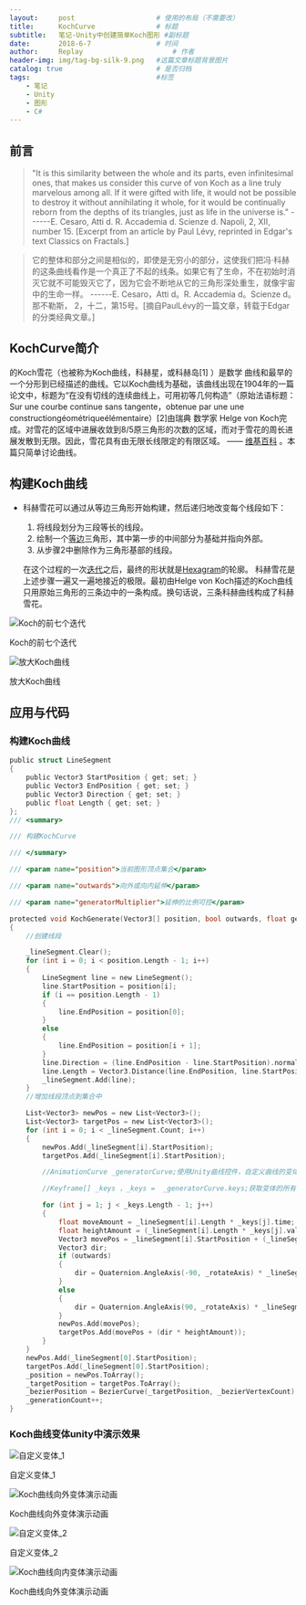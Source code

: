 ```yaml
---
layout:     post   				    # 使用的布局（不需要改）
title:      KochCurve 				# 标题 
subtitle:   笔记-Unity中创建简单Koch图形 #副标题
date:       2018-6-7				# 时间
author:     Replay 						# 作者
header-img: img/tag-bg-silk-9.png 	#这篇文章标题背景图片
catalog: true 						# 是否归档
tags:								#标签
    - 笔记
    - Unity
    - 图形
    - C#
---
```


## 前言
>"It is this similarity between the whole and its parts, even infinitesimal ones, that makes us consider this curve of von Koch as a line truly marvelous among all. If it were gifted with life, it would not be possible to destroy it without annihilating it whole, for it would be continually reborn from the depths of its triangles, just as life in the universe is." ------E. Cesaro, Atti d. R. Accademia d. Scienze d. Napoli, 2, XII, number 15. [Excerpt from an article by Paul Lévy, reprinted in Edgar's text Classics on Fractals.]

>它的整体和部分之间是相似的，即使是无穷小的部分，这使我们把冯·科赫的这条曲线看作是一个真正了不起的线条。如果它有了生命，不在初始时消灭它就不可能毁灭它了，因为它会不断地从它的三角形深处重生，就像宇宙中的生命一样。   ------E. Cesaro，Atti d。R. Accademia d。Scienze d。那不勒斯， 2，十二，第15号。[摘自PaulLévy的一篇文章，转载于Edgar的分类经典文章。]

## KochCurve简介

 的Koch雪花（也被称为Koch曲线，科赫星，或科赫岛[1] ）是数学 曲线和最早的一个分形到已经描述的曲线。它以Koch曲线为基础，该曲线出现在1904年的一篇论文中，标题为“在没有切线的连续曲线上，可用初等几何构造”（原始法语标题：Sur une courbe continue sans tangente，obtenue par une une constructiongéométriqueélémentaire）[2]由瑞典 数学家 Helge von Koch完成。对雪花的区域中进展收敛到8/5原三角形的次数的区域，而对于雪花的周长进展发散到无限。因此，雪花具有由无限长线限定的有限区域。 —— [维基百科](https://en.wikipedia.org/wiki/Koch_snowflake)
 。本篇只简单讨论曲线。

## 构建Koch曲线

- 科赫雪花可以通过从等边三角形开始构建，然后递归地改变每个线段如下：
    
    1. 将线段划分为三段等长的线段。
    2. 绘制一个[等边](https://en.wikipedia.org/wiki/Equilateral)三角形，其中第一步的中间部分为基础并指向外部。
    3. 从步骤2中删除作为三角形基部的线段。
    
    在这个过程的一次[迭代](https://en.wikipedia.org/wiki/Iteration)之后，最终的形状就是[Hexagram](https://en.wikipedia.org/wiki/Hexagram)的轮廓。
科赫雪花是上述步骤一遍又一遍地接近的极限。最初由Helge von Koch描述的Koch曲线只用原始三角形的三条边中的一条构成。换句话说，三条科赫曲线构成了科赫雪花。

![Koch的前七个迭代](https://upload.wikimedia.org/wikipedia/commons/f/fd/Von_Koch_curve.gif)

Koch的前七个迭代

![放大Koch曲线](https://upload.wikimedia.org/wikipedia/commons/6/65/Kochsim.gif)

放大Koch曲线

## 应用与代码

### 构建Koch曲线
``` c
public struct LineSegment
{
    public Vector3 StartPosition { get; set; }
    public Vector3 EndPosition { get; set; }
    public Vector3 Direction { get; set; }
    public float Length { get; set; }
};
/// <summary>

/// 构建KochCurve

/// </summary>

/// <param name="position">当前图形顶点集合</param>

/// <param name="outwards">向外或向内延伸</param>

/// <param name="generatorMultiplier">延伸的比例可控</param>

protected void KochGenerate(Vector3[] position, bool outwards, float generatorMultiplier)
{
    //创建线段

    _lineSegment.Clear();
    for (int i = 0; i < position.Length - 1; i++)
    {
        LineSegment line = new LineSegment();
        line.StartPosition = position[i];
        if (i == position.Length - 1)
        {
            line.EndPosition = position[0];
        }
        else
        {
            line.EndPosition = position[i + 1];
        }
        line.Direction = (line.EndPosition - line.StartPosition).normalized;
        line.Length = Vector3.Distance(line.EndPosition, line.StartPosition);
        _lineSegment.Add(line);
    }
    //增加线段顶点到集合中

    List<Vector3> newPos = new List<Vector3>();
    List<Vector3> targetPos = new List<Vector3>();
    for (int i = 0; i < _lineSegment.Count; i++)
    {
        newPos.Add(_lineSegment[i].StartPosition);
        targetPos.Add(_lineSegment[i].StartPosition);

        //AnimationCurve _generatorCurve;使用Unity曲线控件，自定义曲线的变体。

        //Keyframe[] _keys ，_keys =  _generatorCurve.keys;获取变体的所有节点。

        for (int j = 1; j < _keys.Length - 1; j++)
        {
            float moveAmount = _lineSegment[i].Length * _keys[j].time;
            float heightAmount = (_lineSegment[i].Length * _keys[j].value) * generatorMultiplier;
            Vector3 movePos = _lineSegment[i].StartPosition + (_lineSegment[i].Direction * moveAmount);
            Vector3 dir;
            if (outwards)
            {
                dir = Quaternion.AngleAxis(-90, _rotateAxis) * _lineSegment[i].Direction;
            }
            else
            {
                dir = Quaternion.AngleAxis(90, _rotateAxis) * _lineSegment[i].Direction;
            }
            newPos.Add(movePos);
            targetPos.Add(movePos + (dir * heightAmount));
        }
    }
    newPos.Add(_lineSegment[0].StartPosition);
    targetPos.Add(_lineSegment[0].StartPosition);
    _position = newPos.ToArray();
    _targetPosition = targetPos.ToArray();
    _bezierPosition = BezierCurve(_targetPosition, _bezierVertexCount);
    _generationCount++;
}
```
### Koch曲线变体unity中演示效果

![自定义变体_1](https://s1.ax1x.com/2018/06/07/CH1uh8.png)

自定义变体_1

![Koch曲线向外变体演示动画](https://replay923.github.io/BlogResources/Koch/kochOutTri.gif)

Koch曲线向外变体演示动画

![自定义变体_2](https://s1.ax1x.com/2018/06/07/CH1lcQ.png)

自定义变体_2

![Koch曲线向内变体演示动画](https://replay923.github.io/BlogResources/Koch/kochOutwards.gif)

Koch曲线向外变体演示动画

